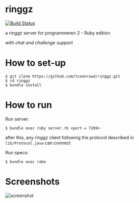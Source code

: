 ringgz
======

[![Build Status](https://travis-ci.org/tcoenraad/ringgz.png?branch=master)](https://travis-ci.org/tcoenraad/ringgz)

a ringgz server for programmeren 2 - Ruby edition  

*with chat and challenge support*

How to set-up
=============

    $ git clone https://github.com/tcoenraad/ringgz.git
    $ cd ringgz
    $ bundle install

How to run
==========

Run server:

    $ bundle exec ruby server.rb <port = 7269>

after this, any ringgz client following the protocol described in `lib/Protocol.java` can connect

Run specs:

    $ bundle exec rake

Screenshots
===========

![screenshot](http://i.imgur.com/HNF28u6.png)
